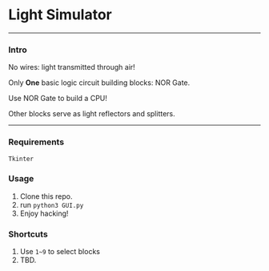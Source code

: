 # Light Simulator

---

### Intro

No wires: light transmitted through air! 

Only **One** basic logic circuit building blocks: NOR Gate.

Use NOR Gate to build a CPU!

Other blocks serve as light reflectors and splitters.


---

### Requirements

    Tkinter

### Usage

 1. Clone this repo.
 2. run `python3 GUI.py`
 3. Enjoy hacking!

### Shortcuts

 1. Use `1~9` to select blocks
 2. TBD.